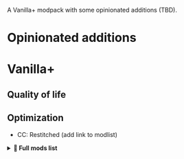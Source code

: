
A Vanilla+ modpack with some opinionated additions (TBD).

# Opinionated additions

# Vanilla+

## Quality of life

## Optimization

- CC: Restitched (add link to modlist)

<details><summary><b>📜 Full mods list</b></summary><!--{{{-->

## Adorn

<img src="https://cdn.modrinth.com/data/E6FUtRJh/icon.png" width=250 height=250>

Decorate your home!

License: MIT License

------

## AdvancementInfo

<img src="https://cdn.modrinth.com/data/G1epq3jN/icon.png" width=250 height=250>

Show more information about advancement requirements

License: MIT License

------

## Amecs

<img src="https://cdn.modrinth.com/data/rcLriA4v/icon.png" width=250 height=250>

Improves your keys & controls setup by providing modifier keys and making multi-functional keys a thing.

License: Creative Commons Zero v1.0 Universal

------

## Animatica

<img src="https://cdn.modrinth.com/data/PRN43VSY/icon.png" width=250 height=250>

A mod implementing the OptiFine/MCPatcher animated texture format

License: GNU Lesser General Public License v3.0 only

------

## AntiGhost

<img src="https://cdn.modrinth.com/data/Jw3Wx1KR/icon.png" width=250 height=250>

Get rid of ghost blocks by requesting resends from the server

License: MIT License

------

## AppleSkin

<img src="https://cdn.modrinth.com/data/EsAfCjCV/icon.png" width=250 height=250>

Food/hunger-related HUD improvements

License: The Unlicense

------

## Architectury API

<img src="https://cdn.modrinth.com/data/lhGA9TYQ/icon.png" width=250 height=250>

An intermediary api aimed to ease developing multiplatform mods.

License: GNU Lesser General Public License v3.0 only

------

## AutoModpack

<img src="https://cdn.modrinth.com/data/k68glP2e/c740fec7440ec86fe86165f393c86cbf30401f51.png" width=250 height=250>

Say goodbye to manual modpack installation with Automodpack mod, for effortless updates and easy management.

License: GNU General Public License v3.0 only

------

## Axes Are Weapons

<img src="https://cdn.modrinth.com/data/1jvt7RTc/icon.png" width=250 height=250>

Disables the increased durability loss in combat and enables Looting for axes

License: MIT License

------

## AzureLib

<img src="https://cdn.modrinth.com/data/7zlUOZvb/66d06765aa9dd2e2005b0ad36bd4ba2f410bddaa.png" width=250 height=250>

Based off Geckolib but now just for my own needs.

License: MIT License

------

## bad packets

<img src="https://cdn.modrinth.com/data/ftdbN0KK/icon.png" width=250 height=250>

Bad Packets allows packet messaging between different modding platforms.

License: Apache License 2.0

------

## Better Beds

<img src="https://cdn.modrinth.com/data/kKwy3HU9/icon.png" width=250 height=250>

Changes the renderer of the bed to use json models instead of a block entity renderer! 

License: MIT License

------

## Better Mount HUD

<img src="https://cdn.modrinth.com/data/kqJFAPU9/icon.png" width=250 height=250>

Improves the ingame HUD while riding a mount

License: GNU Lesser General Public License v3.0 only

------

## Borderless Mining

<img src="https://cdn.modrinth.com/data/kYq5qkSL/icon.png" width=250 height=250>

Changes Fullscreen to use a borderless window.

License: MIT License

------

## CC: Restitched

<img src="https://cdn.modrinth.com/data/eldBwa5V/icon.png" width=250 height=250>

ComputerCraft Tweaked for Fabric

License: 

------

## Chat Heads

<img src="https://cdn.modrinth.com/data/Wb5oqrBJ/icon.png" width=250 height=250>

See who you're chatting with!

License: Mozilla Public License 2.0

------

## Chime

<img src="https://cdn.modrinth.com/data/ubxU84eR/icon.png" width=250 height=250>

Adds predicates for more interactive item models

License: MIT License

------

## Chunks fade in

<img src="https://cdn.modrinth.com/data/JaNmzvA8/e9b2e86179280fc209c0cbc5de36b5946fc7cb50.jpeg" width=250 height=250>

A simple mod that adds fade-in animation for chunks!

License: GNU General Public License v3.0 only

------

## Chunky

<img src="https://cdn.modrinth.com/data/fALzjamp/icon.png" width=250 height=250>

Pre-generates chunks, quickly and efficiently

License: GNU General Public License v3.0 only

------

## Cinderscapes

<img src="https://cdn.modrinth.com/data/QC4wcUXZ/icon.png" width=250 height=250>

A biome mod expanding the life of The Nether

License: GNU Lesser General Public License v3.0 only

------

## CIT Resewn

<img src="https://cdn.modrinth.com/data/otVJckYQ/icon.png" width=250 height=250>

Re-implements MCPatcher's CIT (custom item textures from optifine resource packs)

License: MIT License

------

## Clear Skies

<img src="https://cdn.modrinth.com/data/xNK6XfRv/icon.png" width=250 height=250>

Tiny mod that removes the banding at the horizon of Vanilla Minecraft.

License: GNU Lesser General Public License v3.0 only

------

## ClickThrough

<img src="https://cdn.modrinth.com/data/Z5b0cAlD/icon.png" width=250 height=250>

Click through signs and item frames to chests

License: MIT License

------

## Cloth Config API

<img src="https://cdn.modrinth.com/data/9s6osm5g/icon.png" width=250 height=250>

Configuration Library for Minecraft Mods

License: GNU Lesser General Public License v3.0 only

------

## Copper Hopper

<img src="https://cdn.modrinth.com/data/mTI5Xg5F/icon.png" width=250 height=250>

Hopper that acts as a simple item filter.

License: MIT License

------

## Cosmetica

<img src="https://cdn.modrinth.com/data/s9hF9QGp/e954c4883e72f95d8e799d167171cde74b059b51.gif" width=250 height=250>

Free custom capes and cosmetics for Minecraft

License: Apache License 2.0

------

## CraftPresence

<img src="https://cdn.modrinth.com/data/DFqQfIBR/icon.png" width=250 height=250>

Completely Customize the way others see you play in Discord!

License: MIT License

------

## DashLoader

<img src="https://cdn.modrinth.com/data/ZfQ3kTvR/icon.png" width=250 height=250>

Launch at the speed of light.

License: GNU Lesser General Public License v3.0 only

------

## Debugify

<img src="https://cdn.modrinth.com/data/QwxR6Gcd/d1db8e74a5ad29908bd011ce271145cea349cd13.png" width=250 height=250>

Fixes Minecraft bugs found on the bug tracker

License: GNU Lesser General Public License v3.0 only

------

## Do a Barrel Roll

<img src="https://cdn.modrinth.com/data/6FtRfnLg/icon.png" width=250 height=250>

Microsoft flight simulator for Minecraft elytras.

License: GNU General Public License v3.0 only

------

## Durability Viewer

<img src="https://cdn.modrinth.com/data/LTM1f0yY/icon.png" width=250 height=250>

Armor and Tool durability HUD

License: MIT License

------

## Dynamic FPS

<img src="https://cdn.modrinth.com/data/LQ3K71Q1/icon.png" width=250 height=250>

Improve performance when Minecraft is in the background.

License: MIT License

------

## Eating Animation [Fabric]

<img src="https://cdn.modrinth.com//data/rUgZvGzi/icon.gif" width=250 height=250>

A mod that adds sprite animations for edible and drinkable items.

License: MIT License

------

## EditSign

<img src="https://cdn.modrinth.com/data/hFMCvH85/icon.png" width=250 height=250>

Allow you to edit signs

License: GNU Lesser General Public License v3.0 only

------

## EntityCulling

<img src="https://cdn.modrinth.com/data/NNAgCjsB/icon.png" width=250 height=250>

Using async path-tracing to hide Block-/Entities that are not visible

License: 

------

## Entity Texture Features

<img src="https://cdn.modrinth.com/data/BVzZfTc1/8652b3d18c262b33e0cf194d402977897267573a.png" width=250 height=250>

Emissive, Random & Custom texture support for entities in resourcepacks just like Optifine but for Fabric

License: GNU Lesser General Public License v3.0 only

------

## Equipment Compare

<img src="https://cdn.modrinth.com/data/CYSUVOdj/e5dbaa1ff8905afd2c6545a628d645b1f6c5aceb.png" width=250 height=250>

Makes it easier to compare equipment by showing a tooltip for what you're already wearing.

License: Creative Commons Attribution Non Commercial No Derivatives 4.0 International

------

## Fabric API

<img src="https://cdn.modrinth.com/data/P7dR8mSH/icon.png" width=250 height=250>

Lightweight and modular API providing common hooks and intercompatibility measures utilized by mods using the Fabric toolchain.

License: Apache License 2.0

------

## Fabric Language Kotlin

<img src="https://cdn.modrinth.com/data/Ha28R6CL/icon.png" width=250 height=250>

Fabric Language Kotlin

License: Apache License 2.0

------

## FabricSkyboxes

<img src="https://cdn.modrinth.com/data/YBz7DOs8/icon.png" width=250 height=250>

Allows resource packs to define custom skyboxes.

License: MIT License

------

## Fabric Tailor

<img src="https://cdn.modrinth.com/data/g8w1NapE/icon.png" width=250 height=250>

A server-side / singleplayer skin & cape changing mod for fabric.

License: GNU Lesser General Public License v3.0 only

------

## Fabrishot

<img src="https://cdn.modrinth.com/data/3qsfQtE9/icon.png" width=250 height=250>

Take insanely large screenshots because why not

License: MIT License

------

## FastQuit

<img src="https://cdn.modrinth.com/data/x1hIzbuY/d257579b8687765ef8154467d88276e522545dc0.jpeg" width=250 height=250>

Lets you return to the Title Screen early while your world is still saving in the background!

License: MIT License

------

## FerriteCore

<img src="https://cdn.modrinth.com/data/uXXizFIs/icon.jpg" width=250 height=250>

Memory usage optimizations

License: MIT License

------

## Forge Config API Port

<img src="https://cdn.modrinth.com/data/ohNO6lps/icon.png" width=250 height=250>

Yes, you're reading that correctly. This is the whole Forge Config API ported to Fabric.

License: Mozilla Public License 2.0

------

## Friends&Foes (Fabric)

<img src="https://cdn.modrinth.com/data/POQ2i9zu/fe23f8f297e91811bc1cdff3a617b4a5249fae16.jpeg" width=250 height=250>

Adds outvoted and forgotten mobs from the mob votes in a believable vanilla plus style. (Copper Golem, Glare, Moobloom, Iceologer, Barnacle, Wildfire, Illusioner, Rascal, Tuff Golem)

License: Creative Commons Attribution Non Commercial No Derivatives 4.0 International

------

## Happiness (is a) Warm Gun

<img src="https://cdn.modrinth.com/data/SPMW1tzD/icon.png" width=250 height=250>

Simple but nice gun mod

License: 

------

## Horse Buff

<img src="https://cdn.modrinth.com/data/IrrG0G8l/icon.png" width=250 height=250>

QOL tweaks for horses

License: Creative Commons Attribution Non Commercial Share Alike 4.0 International

------

## Iceberg

<img src="https://cdn.modrinth.com/data/5faXoLqX/fadafde0faf68b37947c8df97ba4e5a6725f4b6a.png" width=250 height=250>

A modding library that contains new events, helpers, and utilities to make modder's lives easier.

License: Creative Commons Attribution Non Commercial No Derivatives 4.0 International

------

## Indium

<img src="https://cdn.modrinth.com/data/Orvt0mRa/icon.png" width=250 height=250>

Sodium addon providing support for the Fabric Rendering API, based on Indigo

License: Apache License 2.0

------

## Iris Shaders

<img src="https://cdn.modrinth.com/data/YL57xq9U/dc558eece920db435f9823ce86de0c4cde89800b.png" width=250 height=250>

A modern shaders mod for Minecraft intended to be compatible with existing OptiFine shader packs

License: GNU Lesser General Public License v3.0 only

------

## Isometric Renders

<img src="https://cdn.modrinth.com/data/M0aimenU/icon.png" width=250 height=250>

Creates high-resolution isometric screenshots of game objects

License: MIT License

------

## Krypton

<img src="https://cdn.modrinth.com/data/fQEb0iXm/icon.png" width=250 height=250>

A mod to optimize the Minecraft networking stack

License: GNU Lesser General Public License v3.0 only

------

## Ksyxis

<img src="https://cdn.modrinth.com/data/2ecVyZ49/icon.png" width=250 height=250>

Speed up the loading of your world.

License: MIT License

------

## LambDynamicLights

<img src="https://cdn.modrinth.com/data/yBW8D80W/icon.png" width=250 height=250>

A dynamic lights mod for Fabric.

License: MIT License

------

## Language Reload

<img src="https://cdn.modrinth.com/data/uLbm7CG6/9cae8ec18cac3b1cc6ef1efa239f381d669264e6.png" width=250 height=250>

Reduces load times and adds fallbacks for languages

License: MIT License

------

## LazyDFU

<img src="https://cdn.modrinth.com/data/hvFnDODi/icon.png" width=250 height=250>

Makes the game boot faster by deferring non-essential initialization

License: MIT License

------

## Legendary Tooltips

<img src="https://cdn.modrinth.com/data/atHH8NyV/be363570c1dd3e0954712949ecad2600893bf36f.png" width=250 height=250>

Give your rare items a fancier tooltip! Also adds additional tooltip configuration options.

License: Creative Commons Attribution Non Commercial No Derivatives 4.0 International

------

## Lithium

<img src="https://cdn.modrinth.com/data/gvQqBUqZ/icon.png" width=250 height=250>

No-compromises game logic/server optimization mod

License: GNU Lesser General Public License v3.0 only

------

## Main Menu Credits

<img src="https://cdn.modrinth.com/data/qJDfP7WN/a165364b9f1e40d977e22605f5bc2969059ff998.png" width=250 height=250>

Adds a way of adding information to the user's title screen.

License: GNU Lesser General Public License v3.0 only

------

## Make Bubbles Pop

<img src="https://cdn.modrinth.com/data/gPCdW0Wr/4616c50230e3e716f02127a0e74f250470a07e85.png" width=250 height=250>

Client-side mod that makes bubble particles pop.

License: MIT License

------

## Memory Leak Fix

<img src="https://cdn.modrinth.com/data/NRjRiSSD/icon.png" width=250 height=250>

A mod that fixes random memory leaks for both the client and server

License: GNU Lesser General Public License v2.1 only

------

## MidnightControls

<img src="https://cdn.modrinth.com/data/bXX9h73M/icon.svg" width=250 height=250>

Adds controller support and enhanced controls overall.

License: MIT License

------

## MidnightLib

<img src="https://cdn.modrinth.com/data/codAaoxh/icon.png" width=250 height=250>

Common library with a built-in configuration system

License: MIT License

------

## Mixin Conflict Helper

<img src="https://cdn.modrinth.com/data/MR1VIQJJ/77a3f88c6e69a4e92b464c16cb05c797e0eda636.png" width=250 height=250>

User-friendly errors for Mixin conflicts.

License: GNU Lesser General Public License v3.0 only

------

## MixinTrace

<img src="https://cdn.modrinth.com/data/sGmHWmeL/icon.png" width=250 height=250>

Adds a list of mixins in the stack trace to crash reports 

License: MIT License

------

## Model Gap Fix

<img src="https://cdn.modrinth.com/data/QdG47OkI/5a8203e120985d11616614e11ad7b888997000d8.png" width=250 height=250>

Fixes gaps in Block Models and Item Models

License: GNU General Public License v3.0 only

------

## Mod Menu

<img src="https://cdn.modrinth.com/data/mOgUt4GM/icon.png" width=250 height=250>

Adds a mod menu to view the list of mods you have installed.

License: MIT License

------

## More Culling

<img src="https://cdn.modrinth.com/data/51shyZVL/icon.png" width=250 height=250>

A mod that changes how multiple types of culling are handled in order to improve performance

License: GNU Lesser General Public License v2.1 only

------

## Mouse Tweaks

<img src="https://cdn.modrinth.com/data/aC3cM3Vq/icon.jpg" width=250 height=250>

Enhances inventory management by adding various functions to the mouse buttons. 

License: BSD 3-Clause \"New\" or \"Revised\" License

------

## Mouse Wheelie

<img src="https://cdn.modrinth.com/data/u5Ic2U1u/icon.png" width=250 height=250>

A "small" clientside mod featuring item scrolling, inventory sorting, item refilling and more!

License: Apache License 2.0

------

## Neat

<img src="https://cdn.modrinth.com/data/Ins7SzzR/c3de95659664960558b2e3555bd491933c6ff9ef.png" width=250 height=250>

 Functional minimalistic Unit Frames for the modern Minecrafter 

License: Creative Commons Attribution Non Commercial Share Alike 3.0 Unported

------

## No Chat Reports

<img src="https://cdn.modrinth.com/data/qQyHxfxd/icon.png" width=250 height=250>

Makes chat unreportable (where possible)

License: Do What The F*ck You Want To Public License

------

## Not Enough Animations

<img src="https://cdn.modrinth.com/data/MPCX6s5C/icon.png" width=250 height=250>

Bringing first-person animations to the third-person

License: 

------

##  OpenBlocks Elevator (Fabric)

<img src="https://cdn.modrinth.com/data/v8XOAQUM/1d6ac27db012cf91be7c659cb93ddb6570c0bfe5.png" width=250 height=250>

NOW WITH CAMOUFLAGE! This mod adds the famous 1.12.2 Elevator block, fully functional so you can teleport up and down in your world.

License: MIT License

------

## OptiGUI

<img src="https://cdn.modrinth.com/data/JuksLGBQ/icon.png" width=250 height=250>

A client side drop-in replacement for OptiFine custom GUIs

License: MIT License

------

## oωo (owo-lib)

<img src="https://cdn.modrinth.com/data/ccKDOlHs/icon.png" width=250 height=250>

A general utility, GUI and config library for modding on Fabric and Quilt

License: MIT License

------

## Pack It Up!

<img src="https://cdn.modrinth.com/data/czWH0F4i/e346a88c661bd8f806d1076bf63980505ee4782d.png" width=250 height=250>

A simple backpack mod aimed to provide interesting progression options and simple upgradeability. Choose from a variety of themed packs that hold a ton of certain specific items!

License: MIT License

------

## Plasmo Voice

<img src="https://cdn.modrinth.com/data/1bZhdhsH/icon.png" width=250 height=250>

A proximity voice chat mod with audio positioning and lots of features

License: 

------

## Presence Footsteps

<img src="https://cdn.modrinth.com/data/rcTfTZr3/icon.png" width=250 height=250>

..An Overly complicated Sound Mod...

License: MIT License

------

## Prism

<img src="https://cdn.modrinth.com/data/1OE8wbN0/fdaf0d78392ef6838c0fc05a6928f65394d31982.png" width=250 height=250>

A library all about color! Provides lots of color-related functionality for dependent mods.

License: Creative Commons Attribution Non Commercial No Derivatives 4.0 International

------

## Puzzle

<img src="https://cdn.modrinth.com/data/3IuO68q1/icon.png" width=250 height=250>

Adds resourcepack features and a GUI to more conveniently configure OptiFine alternatives.

License: MIT License

------

## Reese's Sodium Options

<img src="https://cdn.modrinth.com/data/Bh37bMuy/icon.png" width=250 height=250>

Alternative Options Menu for Sodium

License: MIT License

------

## Repurposed Structures - Quilt/Fabric

<img src="https://cdn.modrinth.com/data/muf0XoRe/icon.png" width=250 height=250>

Adds more variations of vanilla structures and features such as a Jungle Fortress!

License: GNU Lesser General Public License v3.0 only

------

## Roughly Enough Items (REI)

<img src="https://cdn.modrinth.com/data/nfn13YXA/icon.png" width=250 height=250>

Clean and Customizable. Alternative to Just Enough Items/JEI.

License: MIT License

------

## Roughly Enough Trades

<img src="https://cdn.modrinth.com/data/SRDQqMfX/7c066447e01b041ec683ba3d7016b068e44be5bf.png" width=250 height=250>

REI category showing villager trades

License: 

------

## SwitchCraft Goodies

<img src="https://cdn.modrinth.com/data/glA8M6fC/b9c7cb8709313eb742eead16042db481d303f583.png" width=250 height=250>

"Lemmmy's bag of tricks" - a collection of tiny additions designed for the SwitchCraft server in the style of many older mods. Highly opinionated.

License: MIT License

------

## Screenshot to Clipboard

<img src="https://cdn.modrinth.com/data/1KiJRrTg/icon.png" width=250 height=250>

Screenshots taken are copied to the clipboard.

License: MIT License

------

## Simple Copper Pipes

<img src="https://cdn.modrinth.com/data/9r4ZkgSN/24da6f2b3298f0941a967e4b72f063cd48f3b636.png" width=250 height=250>

Adds vanilla-friendly copper pipes to Minecraft!

License: MIT License

------

## Smooth Swapping

<img src="https://cdn.modrinth.com/data/ydZic5r4/icon.png" width=250 height=250>

Moves items smoothly in inventories

License: GNU Lesser General Public License v3.0 only

------

## Sodium Extra

<img src="https://cdn.modrinth.com/data/PtjYWJkn/icon.png" width=250 height=250>

Features that shouldn't be in Sodium.

License: GNU Lesser General Public License v3.0 only

------

## Sodium

<img src="https://cdn.modrinth.com/data/AANobbMI/icon.png" width=250 height=250>

Modern rendering engine and client-side optimization mod for Minecraft

License: GNU Lesser General Public License v3.0 only

------

## Sound Physics Remastered

<img src="https://cdn.modrinth.com/data/qyVF9oeo/798fbfae58ec95ad51f3e1d522b43227306c326c.png" width=250 height=250>

A Minecraft mod that provides realistic sound attenuation, reverberation, and absorption through blocks.

License: GNU General Public License v3.0 only

------

## Spawn Animations

<img src="https://cdn.modrinth.com/data/zrzYrlm0/ec9d5ef6862cc8a1bd2c33200cd05e26423a1a29.png" width=250 height=250>

Hostile mobs dig out of the ground or poof into existence when they spawn!

License: MIT License

------

## Starlight (Fabric)

<img src="https://cdn.modrinth.com/data/H8CaAYZC/icon.png" width=250 height=250>

Rewrites the light engine to fix lighting performance and lighting errors

License: GNU Lesser General Public License v3.0 only

------

## Tax Free Levels

<img src="https://cdn.modrinth.com/data/jCBrrLTs/icon.png" width=250 height=250>

Flattens the ever-increasing anvil and enchantment costs and makes renaming items always cost 1 level

License: MIT License

------

## Technopig

<img src="https://cdn.modrinth.com/data/BX3at1x4/icon.png" width=250 height=250>

Name any pig "Technoblade" to add his crown to its head.

License: MIT License

------

## Terrestria

<img src="https://cdn.modrinth.com/data/lsUDPMOT/icon.png" width=250 height=250>

Terrestria is a detailed and vibrant biomes mod for Minecraft running on the Fabric mod loader.

License: GNU Lesser General Public License v3.0 only

------

## Things

<img src="https://cdn.modrinth.com/data/VzAGdu9D/icon.png" width=250 height=250>

Trinkets and Utilities to enhance casual play

License: MIT License

------

## Traverse

<img src="https://cdn.modrinth.com/data/kXygSBVI/icon.png" width=250 height=250>

A biome expansion mod that embraces the simplistic nature of Minecraft biomes

License: GNU Lesser General Public License v3.0 only

------

## Trinkets

<img src="https://cdn.modrinth.com/data/5aaWibi9/icon.png" width=250 height=250>

A data-driven accessory mod

License: MIT License

------

## Visuality

<img src="https://cdn.modrinth.com/data/rI0hvYcd/5c866549318e907bbfe0d525afe43cb17a36a481.png" width=250 height=250>

Little visual improvements by adding a bunch of new particles.

License: MIT License

------

## Voice Chat Interaction

<img src="https://cdn.modrinth.com/data/qsSP2ZZ0/icon.png" width=250 height=250>

Voice chat skulk sensor activation and warden detection

License: 

------

## VTDownloader

<img src="https://cdn.modrinth.com/data/1E2sq1cp/a7448d74edaab6765df36604082ecaaeb4f44615.png" width=250 height=250>

Pick and download Vanilla Tweaks resource packs directly from your Minecraft client!

License: MIT License

------

## Wavey Capes

<img src="https://cdn.modrinth.com/data/kYuIpRLv/8c7d460e1c4a396970b1e016d3889509ef473c25.png" width=250 height=250>

The cape shouldn't be a static slab

License: 

------

## WTHIT

<img src="https://cdn.modrinth.com/data/6AQIaxuO/icon.png" width=250 height=250>

What the hell is that?

License: Creative Commons Attribution Non Commercial Share Alike 4.0 International

------

## YetAnotherConfigLib

<img src="https://cdn.modrinth.com/data/1eAoo2KR/1e43d5714f87ac6b20622e73b3ba7209be5ebafb.png" width=250 height=250>

A builder-based configuration library for Minecraft.

License: GNU Lesser General Public License v3.0 only

------

## You're in Grave Danger

<img src="https://cdn.modrinth.com/data/HnD1GX6e/icon.png" width=250 height=250>

A mod focused around death. Will add graves to minecraft

License: MIT License

------

## Your Options Shall Be Respected (YOSBR)

<img src="https://cdn.modrinth.com/data/WwbubTsV/icon.png" width=250 height=250>

Your options shall be respected.

License: Creative Commons Attribution Non Commercial 4.0 International

------

## Zoomify

<img src="https://cdn.modrinth.com/data/w7ThoJFB/25d48c335340c12566044c8f35df5102e72dc06c.png" width=250 height=250>

A zoom mod with infinite customizability.

License: GNU Lesser General Public License v3.0 only

</details><!--}}}-->
